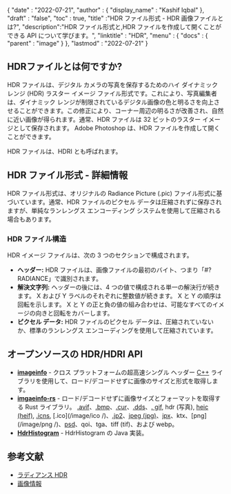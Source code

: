 {
  "date" : "2022-07-21",
  "author" : {
    "display_name" : "Kashif Iqbal"
},
  "draft" : "false",
  "toc" : true,
  "title" :"HDR ファイル形式 - HDR 画像ファイルとは?",
  "description":"HDR ファイル形式と,HDR ファイルを作成して開くことができる API について学びます。",
  "linktitle" : "HDR",
  "menu" : {
    "docs" : {
      "parent" : "image"
}
},
  "lastmod" : "2022-07-21"
}

## HDRファイルとは何ですか?

HDR ファイルは、デジタル カメラの写真を保存するためのハイ ダイナミック レンジ (HDR) ラスター イメージ ファイル形式です。これにより、写真編集者は、ダイナミック レンジが制限されているデジタル画像の色と明るさを向上させることができます。この修正により、コーナー周辺の明るさが改善され、自然に近い画像が得られます。通常、HDR ファイルは 32 ビットのラスター イメージとして保存されます。 Adobe Photoshop は、HDR ファイルを作成して開くことができます。

HDR ファイルは、HDRI とも呼ばれます。

## HDR ファイル形式 - 詳細情報

HDR ファイル形式は、オリジナルの Radiance Picture (.pic) ファイル形式に基づいています。通常、HDR ファイルのピクセル データは圧縮されずに保存されますが、単純なランレングス エンコーディング システムを使用して圧縮される場合もあります。

### HDR ファイル構造

HDR イメージ ファイルは、次の 3 つのセクションで構成されます。

* **ヘッダー:** HDR ファイルは、画像ファイルの最初のバイト、つまり「#?RADIANCE」で識別されます。
* **解決文字列:** ヘッダーの後には、4 つの値で構成される単一の解決行が続きます。 X および Y ラベルのそれぞれに整数値が続きます。 X と Y の順序は回転を示します。 X と Y の正と負の値の組み合わせは、可能なすべてのイメージの向きと回転をカバーします。
* **ピクセル データ:** HDR ファイルのピクセル データは、圧縮されていないか、標準のランレングス エンコーディングを使用して圧縮されています。

## オープンソースの HDR/HDRI API

* **[imageinfo](https://github.com/xiaozhuai/imageinfo )** - クロス プラットフォームの超高速シングル ヘッダー [C++](/programming/cpp/) ライブラリを使用して、ロード/デコードせずに画像のサイズと形式を取得します。
* **[imgaeinfo-rs](https://github.com/xiaozhuai/imageinfo-rs)** - ロード/デコードせずに画像サイズとフォーマットを取得する Rust ライブラリ。 [.avif](/image/avif/)、[.bmp](/image/bmp/)、[.cur](/image/cur/)、[.dds](/image/dds/)、[. gif](/image/gif/), hdr (写真), [heic (heif)](/image/heic/), [.icns](/image/icns/), [.ico](/image/ico /)、[.jp2](/image/jp2/)、[jpeg (jpg)](/image/jpeg/)、[jpx](/image/jpx/)、ktx、[png](/image/png /)、[psd](/image/psd/)、qoi、tga、tiff (tif)、および webp。
* **[HdrHistogram](https://github.com/HdrHistogram/HdrHistogram)** - HdrHistogram の Java 実装。

## 参考文献

* [ラディアンス HDR](http://paulbourke.net/dataformats/pic/)
* [画像情報](https://github.com/xiaozhuai/imageinfo )

